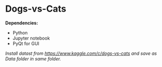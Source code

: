 # Dogs-vs-Cats

**Dependencies:**
- Python
- Jupyter notebook
- PyQt for GUI

*Install datast from https://www.kaggle.com/c/dogs-vs-cats and save as Data folder in same folder.*
